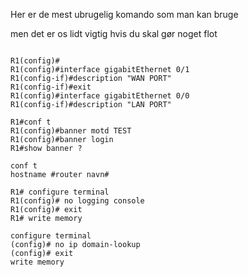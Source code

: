 <h> Her er de mest ubrugelig komando som man kan bruge </h>

<p> men det er os lidt vigtig hvis du skal gør noget flot </p>


```

R1(config)#
R1(config)#interface gigabitEthernet 0/1
R1(config-if)#description "WAN PORT"
R1(config-if)#exit
R1(config)#interface gigabitEthernet 0/0
R1(config-if)#description "LAN PORT"

```

```
R1#conf t
R1(config)#banner motd TEST
R1(config)#banner login 
R1#show banner ?

```


```
conf t
hostname #router navn#

```

```
R1# configure terminal
R1(config)# no logging console
R1(config)# exit
R1# write memory 

```

```
configure terminal
(config)# no ip domain-lookup
(config)# exit
write memory
```




